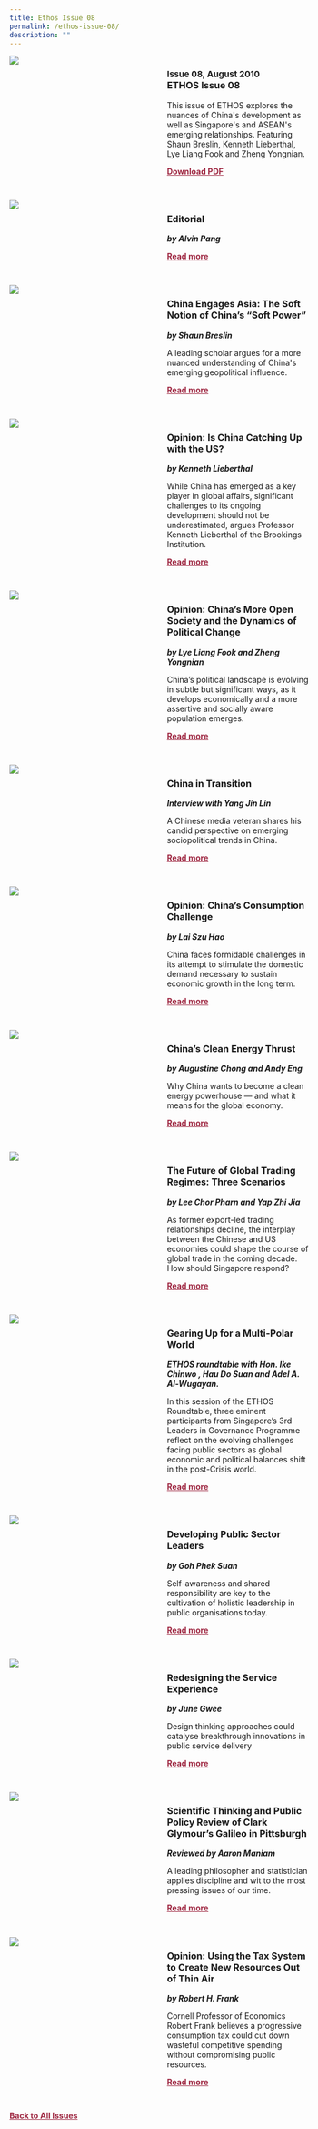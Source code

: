 ```yaml
---
title: Ethos Issue 08
permalink: /ethos-issue-08/
description: ""
---
```

<style>

.back a
{
	color: #9f2943;
	font-weight: bold;
	}
	
.cat
   {
   font-size: 15px;
   }

.text
{
	width: 50%;
}	
	
.img1 img
{
margin-top:25px;	
}	
	
.img img
{
margin-top:15px;	
}		
	
.button1 a
{
	color: #9f2943;
	font-weight:bold;
}
	

.grid-container {
	display: grid;
	grid-template-columns: 50% 50%;
	grid-column-gap: 5%;
	margin-bottom: 5%;
	}	
	
@media only screen and (max-width: 600px) {
	.grid-container {
		display: block;
	}
}	
</style>


<div class="grid-container">
	<div><img src="/images/Ethos_Thumbnails_Cover/ethosissue08.jpg"></div>
	<div>
		<h3><span class="cat">Issue 08, August 2010</span><br>ETHOS Issue 08</h3>
		<p>This issue of ETHOS explores the nuances of China's development as well as Singapore's and ASEAN's emerging relationships. Featuring Shaun Breslin, Kenneth Lieberthal, Lye Liang Fook and Zheng Yongnian.</p>
		<div class="button1"><a target="_blank" href="https://file.go.gov.sg/ethos-issue-08.pdf">Download PDF</a></div>
	</div>
</div>

<br>

<div class="grid-container">
	<div><img src="/images/Landing_Banner_Images/tile_editorial.jpg"></div>
	<div>
		<h3>Editorial</h3>
		<b><i>by Alvin Pang</i></b>
		<p></p>
		<div class="button1"><a href="/ethos-issue-08/editorial/">Read more</a></div>
	</div>
</div>

<br>

<div class="grid-container">
	<div><img src="/images/Cropped_images/Ethos_Issue_08/8_Teaser_China_Engages_Asia_Soft_Power.jpg"></div>
	<div>
		<h3>China Engages Asia: The Soft Notion of China’s “Soft Power”</h3>
		<b><i>by Shaun Breslin</i></b>
		<p>A leading scholar argues for a more nuanced understanding of China's emerging geopolitical influence.</p>
		<div class="button1"><a href="/ethos-issue-08/china-engages-asia-the-soft-notion-of-chinas-soft-power/">Read more</a></div>
	</div>
</div>

<br>

<div class="grid-container">
	<div><img src="/images/Landing_Banner_Images/tile_opinion.jpg"></div>
	<div>
		<h3>Opinion: Is China Catching Up with the US?</h3>
		<b><i>by Kenneth Lieberthal</i></b>
		<p>While China has emerged as a key player in global affairs, significant challenges to its ongoing development should not be underestimated, argues Professor Kenneth Lieberthal of the Brookings Institution.</p>
		<div class="button1"><a href="/ethos-issue-08/opinion-is-china-catching-up-with-the-us/">Read more</a></div>
	</div>
</div>

<br>

<div class="grid-container">
	<div><img src="/images/Landing_Banner_Images/tile_opinion.jpg"></div>
	<div>
		<h3>Opinion: China’s More Open Society and the Dynamics of Political Change</h3>
		<b><i>by Lye Liang Fook and Zheng Yongnian</i></b>
		<p>China’s political landscape is evolving in subtle but significant ways, as it develops economically and a more assertive and socially aware population emerges.</p>
		<div class="button1"><a href="/ethos-issue-08/opinion-chinas-more-open-society-and-the-dynamics-of-political-change/">Read more</a></div>
	</div>
</div>

<br>

<div class="grid-container">
	<div><img src="/images/Landing_Banner_Images/tile_interviews.jpg"></div>
	<div>
		<h3>China in Transition</h3>
		<b><i>Interview with Yang Jin Lin</i></b>
		<p>A Chinese media veteran shares his candid perspective on emerging sociopolitical trends in China.</p>
		<div class="button1"><a href="/ethos-issue-08/china-in-transition/">Read more</a></div>
	</div>
</div>

<br>

<div class="grid-container">
	<div><img src="/images/Landing_Banner_Images/tile_opinion.jpg"></div>
	<div>
		<h3>Opinion: China’s Consumption Challenge</h3>
		<b><i>by Lai Szu Hao</i></b>
		<p>China faces formidable challenges in its attempt to stimulate the domestic demand necessary to sustain economic growth in the long term.</p>
		<div class="button1"><a href="/ethos-issue-08/opinion-chinas-consumption-challenge/">Read more</a></div>
	</div>
</div>

<br>

<div class="grid-container">
	<div><img src="/images/Cropped_images/Ethos_Issue_08/8_Teaser_China%20Clean%20Energy%20Thrust.jpg"></div>
	<div>
		<h3>China’s Clean Energy Thrust</h3>
		<b><i>by Augustine Chong and Andy Eng</i></b>
		<p>Why China wants to become a clean energy powerhouse — and what it means for the global economy.</p>
		<div class="button1"><a href="/ethos-issue-08/chinas-clean-energy-thrust/">Read more</a></div>
	</div>
</div>

<br>

<div class="grid-container">
	<div><img src="/images/Cropped_images/Ethos_Issue_08/8_Teaser_Future%20of%20Global%20Trading%20Regimes%20Three%20Scenarios.jpg"></div>
	<div>
		<h3>The Future of Global Trading Regimes: Three Scenarios</h3>
		<b><i>by Lee Chor Pharn and Yap Zhi Jia</i></b>
		<p>As former export-led trading relationships decline, the interplay between the Chinese and US economies could shape the course of global trade in the coming decade. How should Singapore respond?</p>
		<div class="button1"><a href="/ethos-issue-08/the-future-of-global-trading-regimes-three-scenarios/">Read more</a></div>
	</div>
</div>

<br>

<div class="grid-container">
	<div><img src="/images/Landing_Banner_Images/tile_roundtable.jpg"></div>
	<div>
		<h3>Gearing Up for a Multi-Polar World</h3>
		<b><i>ETHOS roundtable with Hon. Ike Chinwo , Hau Do Suan and Adel A. Al-Wugayan.</i></b>
		<p>In this session of the ETHOS Roundtable, three eminent participants from Singapore’s 3rd Leaders in Governance Programme reflect on the evolving challenges facing public sectors as global economic and political balances shift in the post-Crisis world.</p>
		<div class="button1"><a href="/ethos-issue-08/gearing-up-for-a-multi-polar-world/">Read more</a></div>
	</div>
</div>

<br>

<div class="grid-container">
	<div><img src="/images/Cropped_images/Ethos_Issue_08/8_Teaser_Developing%20Public%20Sector%20Leaders.jpg"></div>
	<div>
		<h3>Developing Public Sector Leaders</h3>
		<b><i>by Goh Phek Suan</i></b>
		<p>Self-awareness and shared responsibility are key to the cultivation of holistic leadership in public organisations today.</p>
		<div class="button1"><a href="/ethos-issue-08/developing-public-sector-leaders/">Read more</a></div>
	</div>
</div>

<br>

<div class="grid-container">
	<div><img src="/images/Cropped_images/Ethos_Issue_08/8_Teaser_Redesigning%20Service%20Experience.jpg"></div>
	<div>
		<h3>Redesigning the Service Experience</h3>
		<b><i>by June Gwee</i></b>
		<p>Design thinking approaches could catalyse breakthrough innovations in public service delivery</p>
		<div class="button1"><a href="/ethos-issue-08/redesigning-the-service-experience/">Read more</a></div>
	</div>
</div>

<br>

<div class="grid-container">
	<div><img src="/images/Landing_Banner_Images/tile_book%20review.jpg"></div>
	<div>
		<h3>Scientific Thinking and Public Policy Review of Clark Glymour’s Galileo in Pittsburgh</h3>
		<b><i>Reviewed by Aaron Maniam</i></b>
		<p>A leading philosopher and statistician applies discipline and wit to the most pressing issues of our time.</p>
		<div class="button1"><a href="/ethos-issue-08/scientificthinkingand-public-policy-review-of-clark-glymours-galilieo-in-pittsburgh/">Read more</a></div>
	</div>
</div>

<br>

<div class="grid-container">
	<div><img src="/images/Landing_Banner_Images/tile_opinion.jpg"></div>
	<div>
		<h3>Opinion: Using the Tax System to Create New Resources Out of Thin Air</h3>
		<b><i>by Robert H. Frank</i></b>
		<p>Cornell Professor of Economics Robert Frank believes a progressive consumption tax could cut down wasteful competitive spending without compromising public resources.</p>
		<div class="button1"><a href="/ethos-issue-08/using-the-tax-system-to-create-new-resources-out-of-thin-air/">Read more</a></div>
	</div>
</div>

<br>

<div class="back">
<a href="/all-issues/">Back to All Issues</a>
</div>